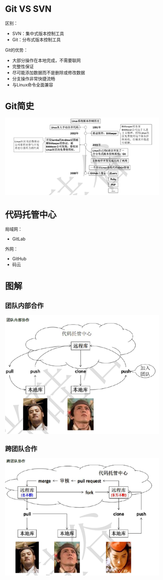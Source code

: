 # Git VS SVN

区别：

* SVN：集中式版本控制工具
* Git：分布式版本控制工具



Git的优势：

* 大部分操作在本地完成，不需要联网
*  完整性保证
*  尽可能添加数据而不是删除或修改数据
*  分支操作非常快捷流畅
*  与Linux命令全面兼容

# Git简史

![](.\1.png)

# 代码托管中心

局域网：

* GitLab

外网：

* GitHub
* 码云

# 图解

## 团队内部合作

![](..\Git、GitHub\2.png)

## 跨团队合作

![](..\Git、GitHub\3.png)